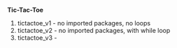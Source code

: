 <b>Tic-Tac-Toe</b>
1. tictactoe_v1 - no imported packages, no loops
2. tictactoe_v2 - no imported packages, with while loop
3. tictactoe_v3 -
